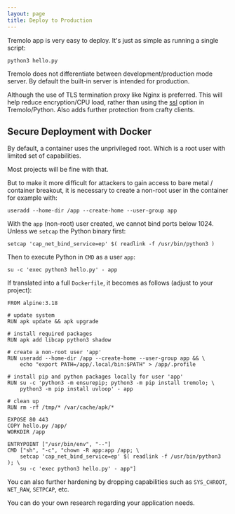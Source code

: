 ```yaml
---
layout: page
title: Deploy to Production
---
```


Tremolo app is very easy to deploy. It's just as simple as running a single script:

```
python3 hello.py
```

Tremolo does not differentiate between development/production mode server. By default the built-in server is intended for production.

Although the use of TLS termination proxy like Nginx is preferred. This will help reduce encryption/CPU load, rather than using the [ssl](https://nggit.github.io/tremolo-docs/configuration.html#ssl) option in Tremolo/Python. Also adds further protection from crafty clients.

## Secure Deployment with Docker
By default, a container uses the unprivileged root. Which is a root user with limited set of capabilities.

Most projects will be fine with that.

But to make it more difficult for attackers to gain access to bare metal / container breakout, it is necessary to create a non-root user in the container for example with:

```
useradd --home-dir /app --create-home --user-group app
```

With the `app` (non-root) user created, we cannot bind ports below 1024. Unless we `setcap` the Python binary first:

```
setcap 'cap_net_bind_service=ep' $( readlink -f /usr/bin/python3 )
```

Then to execute Python in `CMD` as a user `app`:
```
su -c 'exec python3 hello.py' - app
```

If translated into a full `Dockerfile`, it becomes as follows (adjust to your project):

```
FROM alpine:3.18

# update system
RUN apk update && apk upgrade

# install required packages
RUN apk add libcap python3 shadow

# create a non-root user 'app'
RUN useradd --home-dir /app --create-home --user-group app && \
    echo "export PATH=/app/.local/bin:$PATH" > /app/.profile

# install pip and python packages locally for user 'app'
RUN su -c 'python3 -m ensurepip; python3 -m pip install tremolo; \
    python3 -m pip install uvloop' - app

# clean up
RUN rm -rf /tmp/* /var/cache/apk/*

EXPOSE 80 443
COPY hello.py /app/
WORKDIR /app

ENTRYPOINT ["/usr/bin/env", "--"]
CMD ["sh", "-c", "chown -R app:app /app; \
    setcap 'cap_net_bind_service=ep' $( readlink -f /usr/bin/python3 ); \
    su -c 'exec python3 hello.py' - app"]
```

You can also further hardening by dropping capabilities such as `SYS_CHROOT`, `NET_RAW`, `SETPCAP`, etc.

You can do your own research regarding your application needs.

